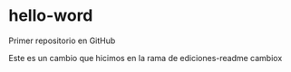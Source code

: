 # hello-word
Primer repositorio en GitHub


Este es un cambio que hicimos en la rama de ediciones-readme
cambiox